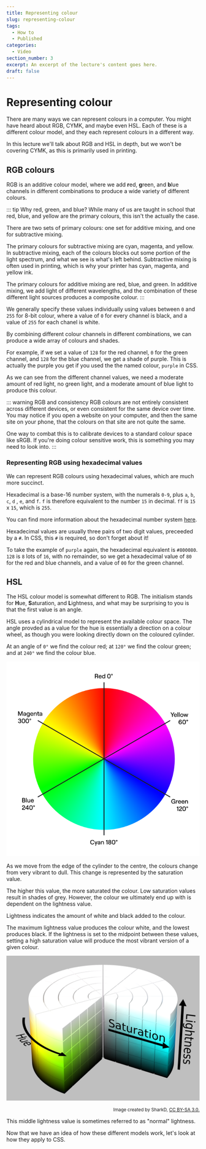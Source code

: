 ```yaml
---
title: Representing colour
slug: representing-colour
tags:
  - How to
  - Published
categories:
  - Video
section_number: 3
excerpt: An excerpt of the lecture's content goes here.
draft: false
---
```


# Representing colour

There are many ways we can represent colours in a computer. You might have heard about RGB, CYMK, and maybe even HSL. Each of these is a different colour model, and they each represent colours in a different way.

In this lecture we'll talk about RGB and HSL in depth, but we won't be covering CYMK, as this is primarily used in printing.

## RGB colours

RGB is an additive colour model, where we add **r**ed, **g**reen, and **b**lue channels in different combinations to produce a wide variety of different colours.

::: tip Why red, green, and blue?
While many of us are taught in school that red, blue, and yellow are the primary colours, this isn't the actually the case.

There are two sets of primary colours: one set for additive mixing, and one for subtractive mixing.

The primary colours for subtractive mixing are cyan, magenta, and yellow. In subtractive mixing, each of the colours blocks out some portion of the light spectrum, and what we see is what's left behind. Subtractive mixing is often used in printing, which is why your printer has cyan, magenta, and yellow ink.

The primary colours for additive mixing are red, blue, and green. In additive mixing, we add light of different wavelengths, and the combination of these different light sources produces a composite colour.
:::

We generally specify these values individually using values between `0` and `255` for 8-bit colour, where a value of `0` for every channel is black, and a value of `255` for each chanel is white.

By combining different colour channels in different combinations, we can produce a wide array of colours and shades.

For example, if we set a value of `128` for the red channel, `0` for the green channel, and `128` for the blue channel, we get a shade of purple. This is actually the purple you get if you used the the named colour, `purple` in CSS.

As we can see from the different channel values, we need a moderate amount of red light, no green light, and a moderate amount of blue light to produce this colour.

::: warning RGB and consistency
RGB colours are not entirely consistent across different devices, or even consistent for the same device over time. You may notice if you open a website on your computer, and then the same site on your phone, that the colours on that site are not quite the same.

One way to combat this is to calibrate devices to a standard colour space like sRGB. If you're doing colour sensitive work, this is something you may need to look into.
:::

### Representing RGB using hexadecimal values

We can represent RGB colours using hexadecimal values, which are much more succinct.

Hexadecimal is a base-16 number system, with the numerals `0-9`, plus `a`, `b`, `c`, `d` , `e`, and `f`. `f` is therefore equivalent to the number `15` in decimal. `ff` is `15` x `15`, which is `255`. 

You can find more information about the hexadecimal number system [here](https://www.electronics-tutorials.ws/binary/bin_3.html).

Hexadecimal values are usually three pairs of two digit values, preceeded by a `#`. In CSS, this `#` is required, so don't forget about it!

To take the example of `purple` again, the hexadecimal equivalent is `#800080`. `128` is `8` lots of `16`, with no remainder, so we get a hexadecimal value of `80` for the red and blue channels, and a value of `00` for the green channel.

## HSL

The HSL colour model is somewhat different to RGB. The initialism stands for **H**ue, **S**aturation, and **L**ightness, and what may be surprising to you is that the first value is an angle.

HSL uses a cylindrical model to represent the available colour space. The angle provded as a value for the hue is essentially a direction on a colour wheel, as though you were looking directly down on the coloured cylinder.

At an angle of `0°` we find the colour red; at `120°` we find the colour green; and at `240°` we find the colour blue.

![Colour wheel](./assets/colour-wheel.png)

As we move from the edge of the cylinder to the centre, the colours change from very vibrant to dull. This change is represented by the saturation value.

The higher this value, the more saturated the colour. Low saturation values result in shades of grey. However, the colour we ultimately end up with is dependent on the lightness value.

Lightness indicates the amount of white and black added to the colour.

The maximum lightness value produces the colour white, and the lowest produces black. If the lightness is set to the midpoint between these values, setting a high saturation value will produce the most vibrant version of a given colour.

![The HSL cylinder model](./assets/hsl-cylinder.png)

<small style="display: block; text-align: right;">
    Image created by SharkD,
    <a href="https://creativecommons.org/licenses/by-sa/3.0/">
        CC BY-SA 3.0.
    </a>
</small>

This middle lightness value is sometimes referred to as "normal" lightness.

Now that we have an idea of how these different models work, let's look at how they apply to CSS.
